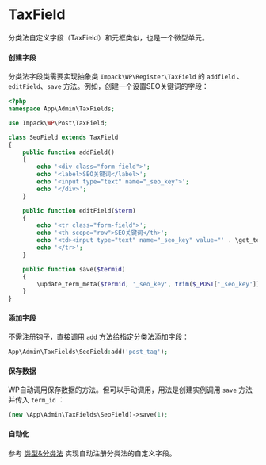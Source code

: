 # TaxField

分类法自定义字段（TaxField）和元框类似，也是一个微型单元。

#### 创建字段

分类法字段类需要实现抽象类 `Impack\WP\Register\TaxField` 的 `addfield` 、`editField`、`save` 方法。例如，创建一个设置SEO关键词的字段：

```php
<?php
namespace App\Admin\TaxFields;

use Impack\WP\Post\TaxField;

class SeoField extends TaxField
{
    public function addField()
    {
        echo '<div class="form-field">';
        echo '<label>SEO关键词</label>';
        echo '<input type="text" name="_seo_key">';
        echo '</div>';
    }

    public function editField($term)
    {
        echo '<tr class="form-field">';
        echo '<th scope="row">SEO关键词</th>';
        echo '<td><input type="text" name="_seo_key" value="' . \get_term_meta($term->term_id, '_seo_key', true) . '"></td>';
        echo '</tr>';
    }

    public function save($termid)
    {
        \update_term_meta($termid, '_seo_key', trim($_POST['_seo_key']));
    }
}
```

#### 添加字段

不需注册钩子，直接调用 `add` 方法给指定分类法添加字段：

```php
App\Admin\TaxFields\SeoField:add('post_tag');
```

#### 保存数据

WP自动调用保存数据的方法。但可以手动调用，用法是创建实例调用 `save` 方法并传入 `term_id` ：

```php
(new \App\Admin\TaxFields\SeoField)->save(1);
```

#### 自动化

参考 [类型&分类法](lei-xing-fen-lei-fa-1.md) 实现自动注册分类法的自定义字段。

